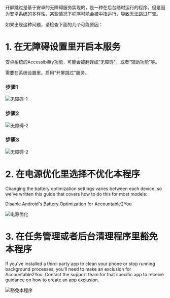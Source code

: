 开屏跳过是基于安卓的无障碍服务实现的，是一种在后台随时运行的程序。但是因为安卓系统的多样性，某些情况下程序可能会被中指运行，导致无法跳过广告。

如果出现这种问题，请检查下面的几个可能原因：


# 1. 在无障碍设置里开启本服务

安卓系统的Accessibility功能，可能会被翻译成”无障碍"，或者“辅助功能”等。

需要在系统设置里，启用“开屏跳过"服务。

### 步骤1

![无障碍-1](enable_accessibility-1.jpeg)

### 步骤2

![无障碍-2](enable_accessibility-2.jpeg)

### 步骤3

![无障碍-2](enable_accessibility-3.jpeg)


# 2. 在电源优化里选择不优化本程序

Changing the battery optimization settings varies between each device, so we've written this guide that covers how to do this for most models: 

Disable Android's Battery Optimization for Accountable2You

![电源优化](power-optimization.jpeg)

# 3. 在任务管理或者后台清理程序里豁免本程序

If you've installed a third-party app to clean your phone or stop running background processes, you'll need to make an exclusion for Accountable2You. Contact the support team for that specific app to receive guidance on how to create an app exclusion. 

![豁免本程序](task-lock.jpeg)




